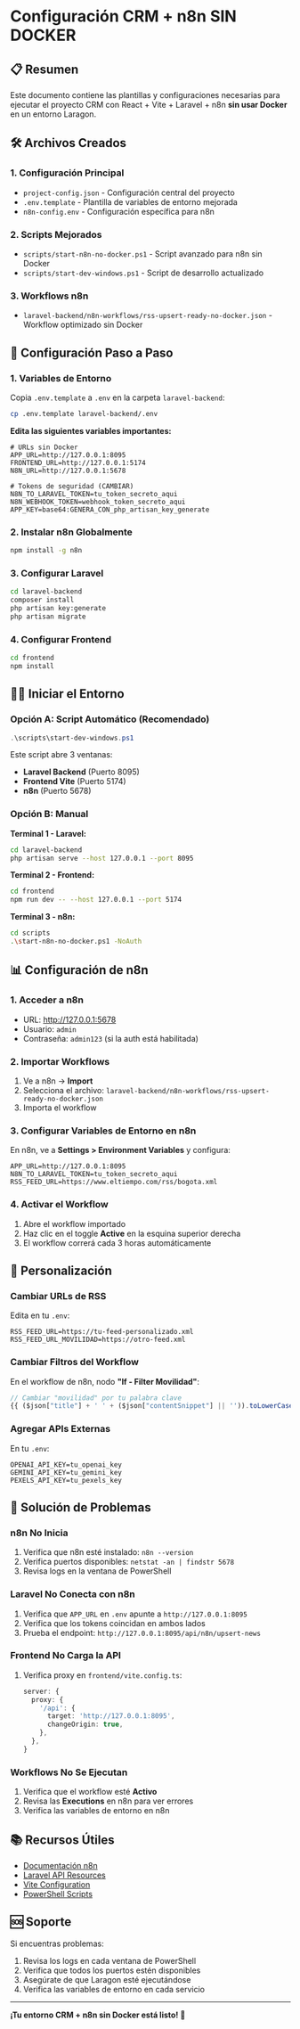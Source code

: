 # Configuración CRM + n8n SIN DOCKER

## 📋 Resumen

Este documento contiene las plantillas y configuraciones necesarias para ejecutar el proyecto CRM con React + Vite + Laravel + n8n **sin usar Docker** en un entorno Laragon.

## 🛠️ Archivos Creados

### 1. **Configuración Principal**
- `project-config.json` - Configuración central del proyecto
- `.env.template` - Plantilla de variables de entorno mejorada
- `n8n-config.env` - Configuración específica para n8n

### 2. **Scripts Mejorados**
- `scripts/start-n8n-no-docker.ps1` - Script avanzado para n8n sin Docker
- `scripts/start-dev-windows.ps1` - Script de desarrollo actualizado

### 3. **Workflows n8n**
- `laravel-backend/n8n-workflows/rss-upsert-ready-no-docker.json` - Workflow optimizado sin Docker

## 🚀 Configuración Paso a Paso

### 1. Variables de Entorno

Copia `.env.template` a `.env` en la carpeta `laravel-backend`:

```bash
cp .env.template laravel-backend/.env
```

**Edita las siguientes variables importantes:**

```env
# URLs sin Docker
APP_URL=http://127.0.0.1:8095
FRONTEND_URL=http://127.0.0.1:5174
N8N_URL=http://127.0.0.1:5678

# Tokens de seguridad (CAMBIAR)
N8N_TO_LARAVEL_TOKEN=tu_token_secreto_aqui
N8N_WEBHOOK_TOKEN=webhook_token_secreto_aqui
APP_KEY=base64:GENERA_CON_php_artisan_key_generate
```

### 2. Instalar n8n Globalmente

```bash
npm install -g n8n
```

### 3. Configurar Laravel

```bash
cd laravel-backend
composer install
php artisan key:generate
php artisan migrate
```

### 4. Configurar Frontend

```bash
cd frontend
npm install
```

## 🏃‍♂️ Iniciar el Entorno

### Opción A: Script Automático (Recomendado)

```powershell
.\scripts\start-dev-windows.ps1
```

Este script abre 3 ventanas:
- **Laravel Backend** (Puerto 8095)
- **Frontend Vite** (Puerto 5174)  
- **n8n** (Puerto 5678)

### Opción B: Manual

**Terminal 1 - Laravel:**
```bash
cd laravel-backend
php artisan serve --host 127.0.0.1 --port 8095
```

**Terminal 2 - Frontend:**
```bash
cd frontend
npm run dev -- --host 127.0.0.1 --port 5174
```

**Terminal 3 - n8n:**
```bash
cd scripts
.\start-n8n-no-docker.ps1 -NoAuth
```

## 📊 Configuración de n8n

### 1. Acceder a n8n
- URL: http://127.0.0.1:5678
- Usuario: `admin` 
- Contraseña: `admin123` (si la auth está habilitada)

### 2. Importar Workflows

1. Ve a n8n → **Import**
2. Selecciona el archivo: `laravel-backend/n8n-workflows/rss-upsert-ready-no-docker.json`
3. Importa el workflow

### 3. Configurar Variables de Entorno en n8n

En n8n, ve a **Settings > Environment Variables** y configura:

```
APP_URL=http://127.0.0.1:8095
N8N_TO_LARAVEL_TOKEN=tu_token_secreto_aqui
RSS_FEED_URL=https://www.eltiempo.com/rss/bogota.xml
```

### 4. Activar el Workflow

1. Abre el workflow importado
2. Haz clic en el toggle **Active** en la esquina superior derecha
3. El workflow correrá cada 3 horas automáticamente

## 🔧 Personalización

### Cambiar URLs de RSS

Edita en tu `.env`:

```env
RSS_FEED_URL=https://tu-feed-personalizado.xml
RSS_FEED_URL_MOVILIDAD=https://otro-feed.xml
```

### Cambiar Filtros del Workflow

En el workflow de n8n, nodo **"If - Filter Movilidad"**:

```javascript
// Cambiar "movilidad" por tu palabra clave
{{ ($json["title"] + ' ' + ($json["contentSnippet"] || '')).toLowerCase() }}
```

### Agregar APIs Externas

En tu `.env`:

```env
OPENAI_API_KEY=tu_openai_key
GEMINI_API_KEY=tu_gemini_key  
PEXELS_API_KEY=tu_pexels_key
```

## 🐛 Solución de Problemas

### n8n No Inicia

1. Verifica que n8n esté instalado: `n8n --version`
2. Verifica puertos disponibles: `netstat -an | findstr 5678`
3. Revisa logs en la ventana de PowerShell

### Laravel No Conecta con n8n

1. Verifica que `APP_URL` en `.env` apunte a `http://127.0.0.1:8095`
2. Verifica que los tokens coincidan en ambos lados
3. Prueba el endpoint: `http://127.0.0.1:8095/api/n8n/upsert-news`

### Frontend No Carga la API

1. Verifica proxy en `frontend/vite.config.ts`:
   ```typescript
   server: {
     proxy: {
       '/api': {
         target: 'http://127.0.0.1:8095',
         changeOrigin: true,
       },
     },
   }
   ```

### Workflows No Se Ejecutan

1. Verifica que el workflow esté **Activo**
2. Revisa las **Executions** en n8n para ver errores
3. Verifica las variables de entorno en n8n

## 📚 Recursos Útiles

- [Documentación n8n](https://docs.n8n.io/)
- [Laravel API Resources](https://laravel.com/docs/eloquent-resources)  
- [Vite Configuration](https://vitejs.dev/config/)
- [PowerShell Scripts](https://docs.microsoft.com/powershell/)

## 🆘 Soporte

Si encuentras problemas:

1. Revisa los logs en cada ventana de PowerShell
2. Verifica que todos los puertos estén disponibles
3. Asegúrate de que Laragon esté ejecutándose
4. Verifica las variables de entorno en cada servicio

---

**¡Tu entorno CRM + n8n sin Docker está listo! 🎉**